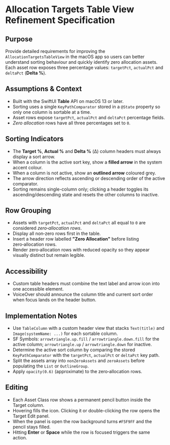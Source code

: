 # Allocation Targets Table View Refinement Specification

## Purpose
Provide detailed requirements for improving the `AllocationTargetsTableView` in the macOS app so users can better understand sorting behaviour and quickly identify zero allocation assets. Each asset row exposes three percentage values: `targetPct`, `actualPct` and `deltaPct` (**Delta %**).

## Assumptions & Context
- Built with the SwiftUI **Table** API on macOS 13 or later.
- Sorting uses a single `KeyPathComparator` stored in a `@State` property so only one column is sortable at a time.
- Asset rows expose `targetPct`, `actualPct` and `deltaPct` percentage fields.
- *Zero allocation* rows have all three percentages set to `0`.

## Sorting Indicators
- The **Target %**, **Actual %** and **Delta %** (Δ) column headers must always display a sort arrow.
- When a column is the active sort key, show a **filled arrow** in the system accent colour.
- When a column is not active, show an **outlined arrow** coloured grey.
- The arrow direction reflects ascending or descending order of the active comparator.
- Sorting remains single-column only; clicking a header toggles its ascending/descending state and resets the other columns to inactive.

## Row Grouping
- Assets with `targetPct`, `actualPct` and `deltaPct` all equal to `0` are considered *zero‑allocation rows*.
- Display all non‑zero rows first in the table.
- Insert a header row labelled **"Zero Allocation"** before listing zero‑allocation rows.
- Render zero‑allocation rows with reduced opacity so they appear visually distinct but remain legible.

## Accessibility
- Custom table headers must combine the text label and arrow icon into one accessible element.
- VoiceOver should announce the column title and current sort order when focus lands on the header button.

## Implementation Notes
- Use `TableColumn` with a custom header view that stacks `Text(title)` and `Image(systemName: ...)` for each sortable column.
- SF Symbols: `arrowtriangle.up.fill` / `arrowtriangle.down.fill` for the active column; `arrowtriangle.up` / `arrowtriangle.down` for inactive.
- Determine the active sort column by comparing the stored `KeyPathComparator` with the `targetPct`, `actualPct` or `deltaPct` key path.
- Split the assets array into `nonZeroAssets` and `zeroAssets` before populating the `List` or `OutlineGroup`.
- Apply `opacity(0.6)` (approximate) to the zero‑allocation rows.

## Editing
- Each Asset Class row shows a permanent pencil button inside the Target column.
- Hovering fills the icon. Clicking it or double-clicking the row opens the Target Edit panel.
- When the panel is open the row background turns `#F5F9FF` and the pencil stays filled.
- Hitting **Enter** or **Space** while the row is focused triggers the same action.

